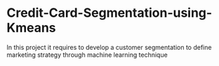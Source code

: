 # Credit-Card-Segmentation-using-Kmeans
In this project it requires to develop a customer segmentation to define marketing strategy through machine learning technique
